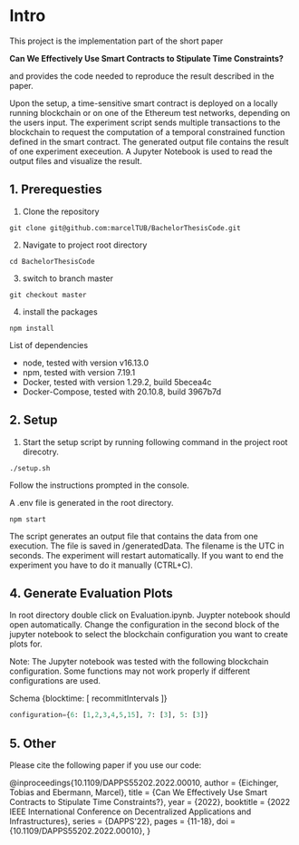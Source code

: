 # Intro

This project is the implementation part of the short paper

<b> Can We Effectively Use Smart Contracts to Stipulate Time Constraints?</b>

and provides the code needed to reproduce the result described in the paper.

Upon the setup, a time-sensitive smart contract is deployed on a locally running blockchain or on one of the Ethereum test networks, depending on the users input. The experiment script sends multiple transactions to the blockchain to request the computation of a temporal constrained function defined in the smart contract. The generated output file contains the result of one experiment execeution. A Jupyter Notebook is used to read the output files and visualize the result. 

## 1. Prerequesties

1. Clone the repository

```
git clone git@github.com:marcelTUB/BachelorThesisCode.git
```

2. Navigate to project root directory

```
cd BachelorThesisCode
```

3. switch to branch master

```
git checkout master
```

4. install the packages

```
npm install
```

List of dependencies

- node, tested with version v16.13.0
- npm, tested with version 7.19.1
- Docker, tested with version 1.29.2, build 5becea4c
- Docker-Compose, tested with 20.10.8, build 3967b7d



## 2. Setup

1. Start the setup script by running following command in the project root direcotry.

```
./setup.sh
```
Follow the instructions prompted in the console.

A .env file is generated in the root directory.

```
npm start
```

The script generates an output file that contains the data from one execution. The file is saved in /generatedData. The filename is the UTC in seconds. The experiment will restart automatically. If you want to end the experiment you have to do it manually (CTRL+C).

## 4. Generate Evaluation Plots

In root directory double click on Evaluation.ipynb.
Juypter notebook should open automatically.
Change the configuration in the second block of the jupyter notebook to select the blockchain configuration you want to create plots for.

Note: The Jupyter notebook was tested with the following blockchain configuration. Some functions may not work properly if different configurations are used.

Schema {blocktime: [ recommitIntervals ]}

```py
configuration={6: [1,2,3,4,5,15], 7: [3], 5: [3]}
```
## 5. Other

Please cite the following paper if you use our code:

@inproceedings{10.1109/DAPPS55202.2022.00010,
  author = {Eichinger, Tobias and Ebermann, Marcel},
  title = {Can We Effectively Use Smart Contracts to Stipulate Time Constraints?},
  year = {2022},
  booktitle = {2022 IEEE International Conference on Decentralized Applications and Infrastructures},
  series = {DAPPS'22},
  pages = {11-18},
  doi = {10.1109/DAPPS55202.2022.00010},
}
